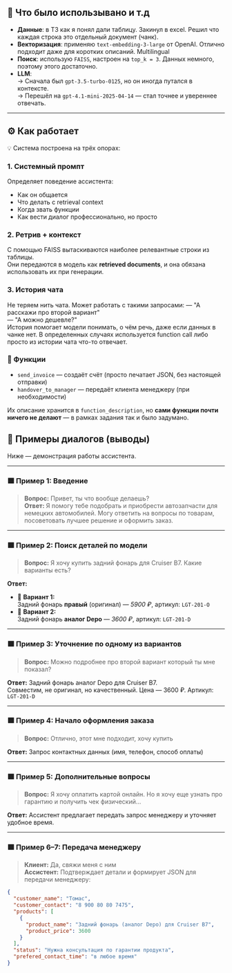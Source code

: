 
## 📌 Что было использывано и т.д

- **Данные**: в ТЗ как я понял дали таблицу. Закинул в excel. Решил что каждая строка это отдельный документ (чанк).
- **Векторизация**: применяю `text-embedding-3-large` от OpenAI. Отлично подходит даже для коротких описаний. Multilingual
- **Поиск**: использую `FAISS`, настроен на `top_k = 3`. Данных немного, поэтому этого достаточно.
- **LLM**:  
  → Сначала был `gpt-3.5-turbo-0125`, но он иногда путался в контексте.  
  → Перешёл на `gpt-4.1-mini-2025-04-14` — стал точнее и увереннее отвечать.

---

## ⚙️ Как работает

💡 Система построена на трёх опорах:

### 1. Системный промпт  
Определяет поведение ассистента:  
- Как он общается  
- Что делать с retrieval context  
- Когда звать функции  
- Как вести диалог профессионально, но просто

### 2. Ретрив + контекст  
С помощью FAISS вытаскиваются наиболее релевантные строки из таблицы.  
Они передаются в модель как **retrieved documents**, и она обязана использовать их при генерации.

### 3. История чата  

Не теряем нить чата. Может работать с такими запросами:
— "А расскажи про второй вариант"  
— "А можно дешевле?"  
История помогает модели понимать, о чём речь, даже если данных в чанке нет.
В определенных случаях используется function call либо просто из истории чата что-то отвечает. 


### 🧩 Функции

- `send_invoice` — создаёт счёт (просто печатает JSON, без настоящей отправки)
- `handover_to_manager` — передаёт клиента менеджеру (при необходимости)

Их описание хранится в `function_description`, но **сами функции почти ничего не делают** — в рамках задания так и было задумано.


## 💬 Примеры диалогов (выводы)

Ниже — демонстрация работы ассистента.

---

### 🟩 Пример 1: Введение

> **Вопрос:** Привет, ты что вообще делаешь?  
> **Ответ:** Я помогу тебе подобрать и приобрести автозапчасти для немецких автомобилей. Могу ответить на вопросы по товарам, посоветовать лучшее решение и оформить заказ.

---

### 🟩 Пример 2: Поиск деталей по модели

> **Вопрос:** Я хочу купить задний фонарь для Cruiser B7. Какие варианты есть?

**Ответ:**
- 🔧 **Вариант 1:**  
  Задний фонарь **правый** (оригинал) — *5900 ₽*, артикул: `LGT-201-O`
- 🔧 **Вариант 2:**  
  Задний фонарь **аналог Depo** — *3600 ₽*, артикул: `LGT-201-D`

---

### 🟩 Пример 3: Уточнение по одному из вариантов

> **Вопрос:** Можно подробнее про второй вариант который ты мне показал?

**Ответ:**
Задний фонарь аналог Depo для Cruiser B7.  
Совместим, не оригинал, но качественный. Цена — 3600 ₽. Артикул: `LGT-201-D`

---

### 🟩 Пример 4: Начало оформления заказа

> **Вопрос:** Отлично, этот мне подходит, хочу купить

**Ответ:** Запрос контактных данных (имя, телефон, способ оплаты)

---

### 🟩 Пример 5: Дополнительные вопросы

> **Вопрос:** Я хочу оплатить картой онлайн. Но я хочу еще узнать про гарантию и получить чек физический...

**Ответ:** Ассистент предлагает передать запрос менеджеру и уточняет удобное время.

---

### 🟩 Пример 6–7: Передача менеджеру

> **Клиент:** Да, свяжи меня с ним  
> **Ассистент:** Подтверждает детали и формирует JSON для передачи менеджеру:


```json
{
  "customer_name": "Томас",
  "customer_contact": "8 900 80 80 7475",
  "products": [
    {
      "product_name": "Задний фонарь (аналог Depo) для Cruiser B7",
      "product_price": 3600
    }
  ],
  "status": "Нужна консультация по гарантии продукта",
  "prefered_contact_time": "в любое время"
}
